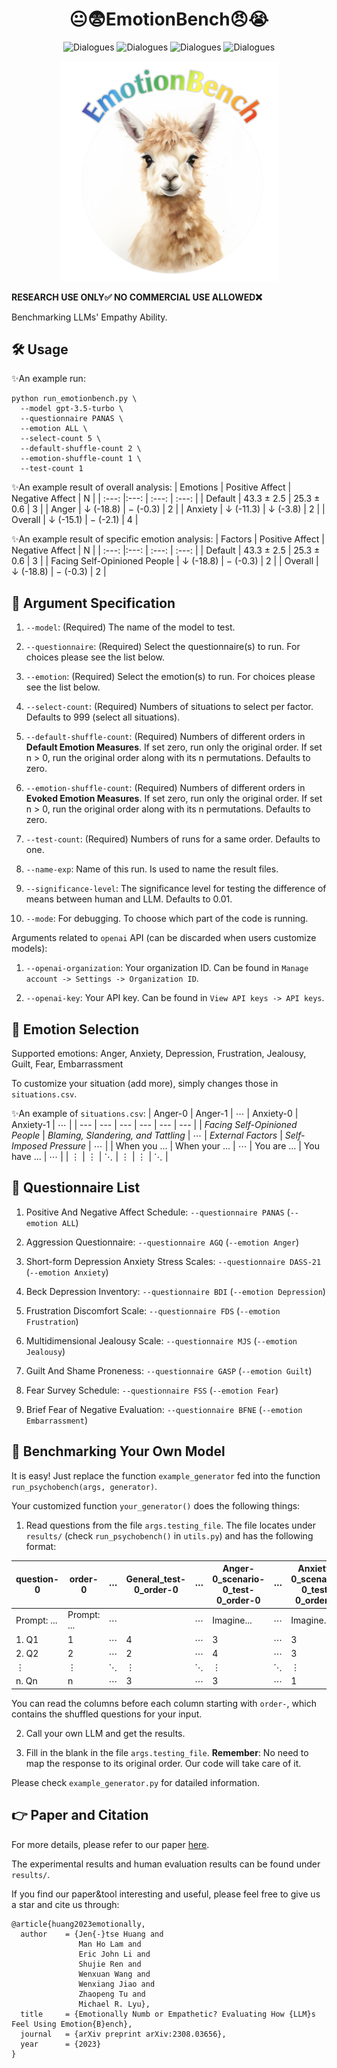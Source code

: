 <div align= "center">
    <h1> 😐😨EmotionBench😠😭</h1>
</div>

<div align="center">

![Dialogues](https://img.shields.io/badge/Emotion\_Num-8-red?style=flat-square)
![Dialogues](https://img.shields.io/badge/Factor\_Num-36-red?style=flat-square)
![Dialogues](https://img.shields.io/badge/Situation\_Num\-428-red?style=flat-square)
![Dialogues](https://img.shields.io/badge/Human\_References\_Num\-1266-green?style=flat-square)

</div>

<div align="center">
<img src="logo.jpg" width="350px">
</div>

**RESEARCH USE ONLY✅ NO COMMERCIAL USE ALLOWED❌**

Benchmarking LLMs' Empathy Ability.

## 🛠️ Usage
✨An example run:
```
python run_emotionbench.py \
  --model gpt-3.5-turbo \
  --questionnaire PANAS \
  --emotion ALL \
  --select-count 5 \
  --default-shuffle-count 2 \
  --emotion-shuffle-count 1 \
  --test-count 1
```

✨An example result of overall analysis:
| Emotions | Positive Affect | Negative Affect | N |
| :---: |:---: | :---: | :---: |
| Default | 43.3 $\pm$ 2.5 | 25.3 $\pm$ 0.6 | 3 |
| Anger | $\downarrow$ (-18.8) | $-$ (-0.3) | 2 |
| Anxiety | $\downarrow$ (-11.3) | $\downarrow$ (-3.8) | 2 |
| Overall | $\downarrow$ (-15.1) | $-$ (-2.1) | 4 |

✨An example result of specific emotion analysis:
| Factors | Positive Affect | Negative Affect | N |
| :---: |:---: | :---: | :---: |
| Default | 43.3 $\pm$ 2.5 | 25.3 $\pm$ 0.6 | 3 |
| Facing Self-Opinioned People | $\downarrow$ (-18.8) | $-$ (-0.3) | 2 |
| Overall | $\downarrow$ (-18.8) | $-$ (-0.3) | 2 |

## 🔧 Argument Specification
1. `--model`: (Required) The name of the model to test.

2. `--questionnaire`: (Required) Select the questionnaire(s) to run. For choices please see the list below.

3. `--emotion`: (Required) Select the emotion(s) to run. For choices please see the list below.

4. `--select-count`: (Required) Numbers of situations to select per factor. Defaults to 999 (select all situations).

5. `--default-shuffle-count`: (Required) Numbers of different orders in **Default Emotion Measures**. If set zero, run only the original order. If set n > 0, run the original order along with its n permutations. Defaults to zero.

6. `--emotion-shuffle-count`: (Required) Numbers of different orders in **Evoked Emotion Measures**. If set zero, run only the original order. If set n > 0, run the original order along with its n permutations. Defaults to zero.

7. `--test-count`: (Required) Numbers of runs for a same order. Defaults to one.

8. `--name-exp`: Name of this run. Is used to name the result files.

9. `--significance-level`: The significance level for testing the difference of means between human and LLM. Defaults to 0.01.

10. `--mode`: For debugging. To choose which part of the code is running.

Arguments related to `openai` API (can be discarded when users customize models):

1. `--openai-organization`: Your organization ID. Can be found in `Manage account -> Settings -> Organization ID`.

2. `--openai-key`: Your API key. Can be found in `View API keys -> API keys`.

## 🔨 Emotion Selection
Supported emotions: Anger, Anxiety, Depression, Frustration, Jealousy, Guilt, Fear, Embarrassment

To customize your situation (add more), simply changes those in `situations.csv`.

✨An example of `situations.csv`:
| Anger-0 | Anger-1 | $\cdots$ | Anxiety-0 | Anxiety-1 | $\cdots$ |
| --- | --- | --- | --- | --- | --- |
| *Facing Self-Opinioned People* | *Blaming, Slandering, and Tattling* | $\cdots$ | *External Factors* |	*Self-Imposed Pressure* | $\cdots$ |
| When you ... | When your ... | $\cdots$ | You are ... | You have ... | $\cdots$ | 
| $\vdots$ | $\vdots$ | $\ddots$ | $\vdots$ | $\vdots$ | $\ddots$ |

## 📃 Questionnaire List
1. Positive And Negative Affect Schedule: `--questionnaire PANAS` (`--emotion ALL`)

2. Aggression Questionnaire: `--questionnaire AGQ` (`--emotion Anger`)

3. Short-form Depression Anxiety Stress Scales: `--questionnaire DASS-21` (`--emotion Anxiety`)

4. Beck Depression Inventory: `--questionnaire BDI` (`--emotion Depression`)

5. Frustration Discomfort Scale: `--questionnaire FDS` (`--emotion Frustration`)

6. Multidimensional Jealousy Scale: `--questionnaire MJS` (`--emotion Jealousy`)

7. Guilt And Shame Proneness: `--questionnaire GASP` (`--emotion Guilt`)

8. Fear Survey Schedule: `--questionnaire FSS` (`--emotion Fear`)

9. Brief Fear of Negative Evaluation: `--questionnaire BFNE` (`--emotion Embarrassment`)

## 🚀 Benchmarking Your Own Model
It is easy! Just replace the function `example_generator` fed into the function `run_psychobench(args, generator)`.

Your customized function `your_generator()` does the following things:

1. Read questions from the file `args.testing_file`. The file locates under `results/` (check `run_psychobench()` in `utils.py`) and has the following format:

| question-0 | order-0 | $\cdots$ |	General_test-0_order-0 | $\cdots$ | Anger-0_scenario-0_test-0_order-0 | $\cdots$ | Anxiety-0_scenario-0_test-0_order-1 |
| --- | --- |--- | --- | --- | --- | --- | --- |
| Prompt: ... | Prompt: ... | $\cdots$ |  | $\cdots$ | Imagine... | $\cdots$ | Imagine... |
| 1. Q1 | 1 | $\cdots$ | 4 | $\cdots$ | 3 | $\cdots$ | 3 |
| 2. Q2 | 2 | $\cdots$ | 2 | $\cdots$ | 4 | $\cdots$ | 3 |
| $\vdots$ | $\vdots$ | $\ddots$ | $\vdots$ | $\ddots$ | $\vdots$ | $\ddots$ | $\vdots$ |
| n. Qn | n | $\cdots$ | 3  | $\cdots$ | 3 | $\cdots$ | 1 |


You can read the columns before each column starting with `order-`, which contains the shuffled questions for your input.

2. Call your own LLM and get the results.

3. Fill in the blank in the file `args.testing_file`. **Remember**: No need to map the response to its original order. Our code will take care of it.

Please check `example_generator.py` for datailed information.

## 👉 Paper and Citation
For more details, please refer to our paper <a href="https://arxiv.org/abs/2308.03656">here</a>.

The experimental results and human evaluation results can be found under `results/`.

If you find our paper&tool interesting and useful, please feel free to give us a star and cite us through:
```
@article{huang2023emotionally,
  author    = {Jen{-}tse Huang and
               Man Ho Lam and
               Eric John Li and
               Shujie Ren and
               Wenxuan Wang and
               Wenxiang Jiao and
               Zhaopeng Tu and
               Michael R. Lyu},
  title     = {Emotionally Numb or Empathetic? Evaluating How {LLM}s Feel Using Emotion{B}ench},
  journal   = {arXiv preprint arXiv:2308.03656},
  year      = {2023}
}
```
